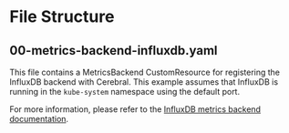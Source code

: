 # File Structure

## 00-metrics-backend-influxdb.yaml

This file contains a MetricsBackend CustomResource for registering the InfluxDB backend with Cerebral.
This example assumes that InfluxDB is running in the `kube-system` namespace using the default port.

For more information, please refer to the [InfluxDB metrics backend documentation](../../../docs/metrics_backends/influxdb.md).
